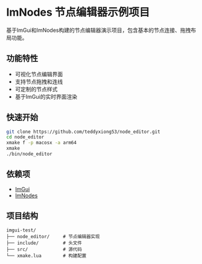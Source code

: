 # ImNodes 节点编辑器示例项目

基于ImGui和ImNodes构建的节点编辑器演示项目，包含基本的节点连接、拖拽布局功能。

## 功能特性
- 可视化节点编辑界面
- 支持节点拖拽和连线
- 可定制的节点样式
- 基于ImGui的实时界面渲染

## 快速开始
```bash
git clone https://github.com/teddyxiong53/node_editor.git
cd node_editor
xmake f -p macosx -a arm64
xmake
./bin/node_editor
```

## 依赖项
- [ImGui](https://github.com/ocornut/imgui)
- [ImNodes](https://github.com/Nelarius/imnodes)

## 项目结构
```
imgui-test/
├── node_editor/     # 节点编辑器实现
├── include/         # 头文件
├── src/             # 源代码
└── xmake.lua        # 构建配置
```